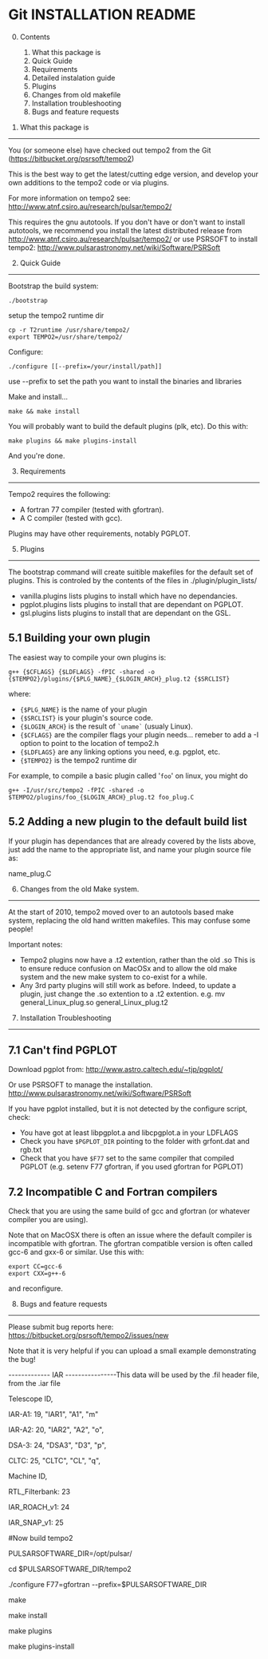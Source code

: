 Git INSTALLATION README
=======================

0. Contents
	1. What this package is    
	2. Quick Guide    
	3. Requirements    
	4. Detailed instalation guide    
	5. Plugins    
	6. Changes from old makefile    
	7. Installation troubleshooting    
	8. Bugs and feature requests


1. What this package is
------------------------
You (or someone else) have checked out tempo2 from the Git
(https://bitbucket.org/psrsoft/tempo2)

This is the best way to get the latest/cutting edge version, and develop your
own additions to the tempo2 code or via plugins.

For more information on tempo2 see:
http://www.atnf.csiro.au/research/pulsar/tempo2/

This requires the gnu autotools. If you don't have or don't want to install 
autotools, we recommend you install the latest distributed release from
http://www.atnf.csiro.au/research/pulsar/tempo2/
or use PSRSOFT to install tempo2:
http://www.pulsarastronomy.net/wiki/Software/PSRSoft

2. Quick Guide
---------------
Bootstrap the build system:

    ./bootstrap

setup the tempo2 runtime dir

    cp -r T2runtime /usr/share/tempo2/
    export TEMPO2=/usr/share/tempo2/

Configure:

    ./configure [[--prefix=/your/install/path]]

use --prefix to set the path you want to install the binaries and libraries

Make and install...

    make && make install

You will probably want to build the default plugins (plk, etc). Do this with:

    make plugins && make plugins-install


And you're done.

3. Requirements
---------------
Tempo2 requires the following:

 - A fortran 77 compiler (tested with gfortran).
 - A C compiler (tested with gcc).

Plugins may have other requirements, notably PGPLOT.

5. Plugins
----------
The bootstrap command will create suitible makefiles for the default set of
plugins. This is controled by the contents of the files in
./plugin/plugin_lists/

 - vanilla.plugins lists plugins to install which have no dependancies.
 - pgplot.plugins lists plugins to install that are dependant on PGPLOT.
 - gsl.plugins lists plugins to install that are dependant on the GSL.

5.1 Building your own plugin
----------------------------
The easiest way to compile your own plugins is:

    g++ {$CFLAGS} {$LDFLAGS} -fPIC -shared -o {$TEMPO2}/plugins/{$PLG_NAME}_{$LOGIN_ARCH}_plug.t2 {$SRCLIST}

where:

 - `{$PLG_NAME}` is the name of your plugin
 - `{$SRCLIST}` is your plugin's source code.
 - `{$LOGIN_ARCH}` is the result of `` `uname` `` (usualy Linux).
 - `{$CFLAGS}` are the compiler flags your plugin needs... remeber to add a -I option to point to the location of tempo2.h
 - `{$LDFLAGS}` are any linking options you need, e.g. pgplot, etc.
 - `{$TEMPO2}` is the tempo2 runtime dir

For example, to compile a basic plugin called '`foo`' on linux, you might do

    g++ -I/usr/src/tempo2 -fPIC -shared -o $TEMPO2/plugins/foo_{$LOGIN_ARCH}_plug.t2 foo_plug.C


5.2 Adding a new plugin to the default build list
-------------------------------------------------
If your plugin has dependances that are already covered by the lists above,
just add the name to the appropriate list, and name your plugin source file as:

name_plug.C

6. Changes from the old Make system.
------------------------------------
At the start of 2010, tempo2 moved over to an autotools based make system,
replacing the old hand written makefiles. This may confuse some people!

Important notes:

 - Tempo2 plugins now have a .t2 extention, rather than the old .so
    This is to ensure reduce confusion on MacOSx and to allow the old
    make system and the new make system to co-exist for a while.
 - Any 3rd party plugins will still work as before. Indeed, to update
    a plugin, just change the .so extention to a .t2 extention.
    e.g. mv general_Linux_plug.so general_Linux_plug.t2

7. Installation Troubleshooting
-------------------------------

7.1 Can't find PGPLOT
---------------------
Download pgplot from:
http://www.astro.caltech.edu/~tjp/pgplot/

Or use PSRSOFT to manage the installation.
http://www.pulsarastronomy.net/wiki/Software/PSRSoft

If you have pgplot installed, but it is not detected by the configure script, check:

 - You have got at least libpgplot.a and libcpgplot.a in your LDFLAGS
 - Check you have `$PGPLOT_DIR` pointing to the folder with grfont.dat and rgb.txt
 - Check that you have `$F77` set to the same compiler that compiled PGPLOT
    (e.g. setenv F77 gfortran, if you used gfortran for PGPLOT)


7.2 Incompatible C and Fortran compilers
----------------------------------------
Check that you are using the same build of gcc and gfortran (or whatever compiler you are using).

Note that on MacOSX there is often an issue where the default compiler is incompatible with gfortran.
The gfortran compatible version is often called gcc-6 and gxx-6 or similar. Use this with:

    export CC=gcc-6
    export CXX=g++-6

and reconfigure.


8. Bugs and feature requests
-----------------------------
Please submit bug reports here: https://bitbucket.org/psrsoft/tempo2/issues/new

Note that it is very helpful if you can upload a small example demonstrating the bug!


------------- IAR ----------------This data will be used by the .fil header file, from the .iar file

Telescope ID,

IAR-A1: 19, "IAR1", "A1", "m"

IAR-A2: 20, "IAR2", "A2", "o",

DSA-3: 24, "DSA3", "D3", "p",

CLTC: 25, "CLTC", "CL", "q",

Machine ID,

RTL_Filterbank: 23

IAR_ROACH_v1: 24

IAR_SNAP_v1: 25

#Now build tempo2

PULSARSOFTWARE_DIR=/opt/pulsar/ 

cd $PULSARSOFTWARE_DIR/tempo2

./configure F77=gfortran --prefix=$PULSARSOFTWARE_DIR

make

make install

make plugins

make plugins-install


